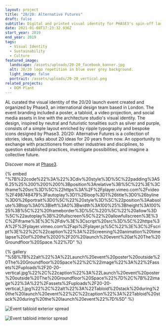 ```yaml
---
layout: project
title: "20/20: Alternative Futures"
draft: false
subtitle: Digital and printed visual identity for PHASE3's spin-off launch event
date: 2021-01-08T17:23:32.936Z
start_year: 2019
end_year: 2019
tags:
  - Visual Identity
  - Sustainability
  - Culture
featured_image:
  landscape: /assets/uploads/20-20_facebook_banner.jpg
  alt: 20/20 logo repetition in blue over grey background.
  light_image: false
  portrait: /assets/uploads/20-20_vertical.png
related_projects:
  - OGM Plant
---
```

AL curated the visual identity of the 20/20 launch event created and organized by Phase3, an international design team based in London. The event branding included a poster, a tabloid, a video projection, and social media assets in line with the architecture studio's visual identity. The design, inspired by neutral and futuristic tonalities such as silver and purple, consists of a simple layout enriched by ripple typography and bespoke icons designed by Phase3.  20/20: Alternative Futures is a collection of stories, ideas, talks about 20 ideas for 20 years from now. An opportunity to exchange with practitioners from other industries and disciplines, to question established practices, investigate possibilities, and imagine a collective future.

Discover more at [Phase3](https://phase3.uk/).

{% embed "%7B%22code%22%3A%22%3Cdiv%20style%3D%5C%22padding%3A56.25%25%200%200%200%3Bposition%3Arelative%3B%5C%22%3E%3Ciframe%20src%3D%5C%22https%3A%2F%2Fplayer.vimeo.com%2Fvideo%2F498748479%3Fautoplay%3D1%26loop%3D1%26title%3D0%26byline%3D0%26portrait%3D0%5C%22%20style%3D%5C%22position%3Aabsolute%3Btop%3A0%3Bleft%3A0%3Bwidth%3A100%25%3Bheight%3A100%25%3B%5C%22%20frameborder%3D%5C%220%5C%22%20allow%3D%5C%22autoplay%3B%20fullscreen%5C%22%20allowfullscreen%3E%3C%2Fiframe%3E%3C%2Fdiv%3E%3Cscript%20src%3D%5C%22https%3A%2F%2Fplayer.vimeo.com%2Fapi%2Fplayer.js%5C%22%3E%3C%2Fscript%3E%22%2C%22caption%22%3A%22Screening%20animation%20timelapse%20of%20the%2020%2F20%20launch%20event%20at%20The%20Groundfloor%20Space.%22%7D" %}

{% gallery "%5B%7B%22alt%22%3A%22Launch%20event%20poster%20outside%20The%20Groundfloor%20Space%22%2C%22image%22%3A%22%2Fassets%2Fuploads%2F20-20-vertical.jpg%22%2C%22caption%22%3A%22Launch%20event%20poster%20outside%20The%20Groundfloor%20Space%22%7D%2C%7B%22image%22%3A%22%2Fassets%2Fuploads%2F20-20-vertical_1.jpg%22%2C%22alt%22%3A%22Tabloid%20stack%20during%20the%20launch%20event%22%2C%22caption%22%3A%22Tabloid%20stack%20during%20the%20launch%20event%22%7D%5D" %}

![Event tabloid exterior spread](/assets/uploads/tabloid20-20.jpg "Event tabloid exterior spread")

![Event tabloid interior spread](/assets/uploads/tabloid20-202.jpg "Event tabloid interior spread")